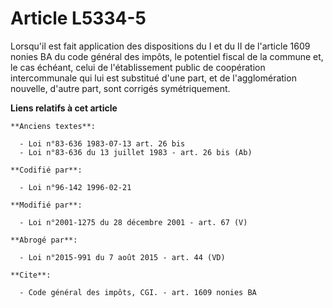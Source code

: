 # Article L5334-5

Lorsqu'il est fait application des dispositions du I et du II de l'article 1609 nonies BA du code général des impôts, le
potentiel fiscal de la commune et, le cas échéant, celui de l'établissement public de coopération intercommunale qui lui est
substitué d'une part, et de l'agglomération nouvelle, d'autre part, sont corrigés symétriquement.

**Liens relatifs à cet article**

	**Anciens textes**:

	  - Loi n°83-636 1983-07-13 art. 26 bis
	  - Loi n°83-636 du 13 juillet 1983 - art. 26 bis (Ab)

	**Codifié par**:

	  - Loi n°96-142 1996-02-21

	**Modifié par**:

	  - Loi n°2001-1275 du 28 décembre 2001 - art. 67 (V)

	**Abrogé par**:

	  - Loi n°2015-991 du 7 août 2015 - art. 44 (VD)

	**Cite**:

	  - Code général des impôts, CGI. - art. 1609 nonies BA
